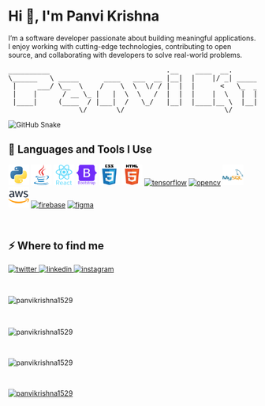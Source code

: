 <!-- 👋 Intro Section -->
<h1>Hi 👋, I'm Panvi Krishna</h1>
<!-- 🧠 Personal Summary -->

<p>
  I’m a software developer passionate about building meaningful applications.
  I enjoy working with cutting-edge technologies, contributing to open source,
  and collaborating with developers to solve real-world problems.
</p>

<pre>
__________                            .__    ____  __.          .__           .__                       
\______   \ _____      ____   ___  __ |__|  |    |/ _| _______  |__|   ______ |  |__     ____   _____   
 |     ___/ \__  \    /    \  \  \/ / |  |  |      <   \_  __ \ |  |  /  ___/ |  |  \   /    \  \__  \  
 |    |      / __ \_ |   |  \  \   /  |  |  |    |  \   |  | \/ |  |  \___ \  |   Y  \ |   |  \  / __ \_
 |____|     (____  / |___|  /   \_/   |__|  |____|__ \  |__|    |__| /____  > |___|  / |___|  / (____  /
                 \/       \/                        \/                    \/       \/       \/       \/ 
</pre>

<picture>
  <source media="(prefers-color-scheme: dark)" srcset="https://raw.githubusercontent.com/panvikrishna1529/panvikrishna1529/output/github-snake-dark.svg">
  <source media="(prefers-color-scheme: light)" srcset="https://raw.githubusercontent.com/panvikrishna1529/panvikrishna1529/output/github-snake-light.svg">
  <img alt="GitHub Snake" src="https://raw.githubusercontent.com/panvikrishna1529/panvikrishna1529/output/github-snake.svg">
</picture>

<br />

<!-- 🚀 Languages and Tools Section -->
<h2>🚀 Languages and Tools I Use</h2>
<p>
  <!-- Each icon represents a technology or tool -->
  <a target="_blank" href="#"><img src="https://raw.githubusercontent.com/devicons/devicon/master/icons/python/python-original.svg" alt="python" width="42" height="42" /></a>
  <a target="_blank" href="#"><img src="https://raw.githubusercontent.com/devicons/devicon/master/icons/java/java-original.svg" alt="java" width="42" height="42" /></a>
  <a target="_blank" href="#"><img src="https://raw.githubusercontent.com/devicons/devicon/master/icons/react/react-original-wordmark.svg" alt="react" width="42" height="42" /></a>
  <a target="_blank" href="#"><img src="https://raw.githubusercontent.com/devicons/devicon/master/icons/bootstrap/bootstrap-plain-wordmark.svg" alt="bootstrap" width="42" height="42" /></a>
  <a target="_blank" href="#"><img src="https://raw.githubusercontent.com/devicons/devicon/master/icons/css3/css3-original-wordmark.svg" alt="css3" width="42" height="42" /></a>
  <a target="_blank" href="#"><img src="https://raw.githubusercontent.com/devicons/devicon/master/icons/html5/html5-original-wordmark.svg" alt="html5" width="42" height="42" /></a>
  <a target="_blank" href="#"><img src="https://www.vectorlogo.zone/logos/tensorflow/tensorflow-icon.svg" alt="tensorflow" width="42" height="42" /></a>
  <a target="_blank" href="#"><img src="https://www.vectorlogo.zone/logos/opencv/opencv-icon.svg" alt="opencv" width="42" height="42" /></a>
  <a target="_blank" href="#"><img src="https://raw.githubusercontent.com/devicons/devicon/master/icons/mysql/mysql-original-wordmark.svg" alt="mysql" width="42" height="42" /></a>
  <a target="_blank" href="#"><img src="https://raw.githubusercontent.com/devicons/devicon/master/icons/amazonwebservices/amazonwebservices-original-wordmark.svg" alt="aws" width="42" height="42" /></a>
  <a target="_blank" href="#"><img src="https://www.vectorlogo.zone/logos/firebase/firebase-icon.svg" alt="firebase" width="42" height="42" /></a>
  <a target="_blank" href="#"><img src="https://www.vectorlogo.zone/logos/figma/figma-icon.svg" alt="figma" width="42" height="42" /></a>
</p>

<br />

<!-- 📍 Social Links Section -->
<h2>⚡️ Where to find me</h2>
<p>
  <a target="_blank" href="https://twitter.com/panvikrishnaj">
    <img src="https://img.shields.io/badge/twitter-x?style=for-the-badge&logo=x&logoColor=white&color=%230f1419" alt="twitter" />
  </a>

  <a target="_blank" href="https://www.linkedin.com/in/jenne-panvi-krishna-352602218/">
    <img src="https://img.shields.io/badge/linkedin-logo?style=for-the-badge&logo=linkedin&logoColor=white&color=%230a77b6" alt="linkedin" />
  </a>

  <a target="_blank" href="https://www.instagram.com/panvikrishna.j/">
    <img src="https://img.shields.io/badge/instagram-logo?style=for-the-badge&logo=instagram&logoColor=white&color=%23F35369" alt="instagram" />
  </a>
</p>

<br />

<!-- 📊 GitHub Stats Section -->
<!-- GitHub profile stats with theme -->
<p>
  <img align="center" src="https://github-readme-stats.vercel.app/api?username=panvikrishna1529&show_icons=true&locale=en&theme=radical" alt="panvikrishna1529" />
</p>

<br />

<!-- 🔥 GitHub Streak -->
<p>
  <img align="center" src="https://github-readme-streak-stats.herokuapp.com/?user=panvikrishna1529&theme=radical" alt="panvikrishna1529" />
</p>

<br />

<!-- 🧠 Top Languages Used -->
<p>
  <img src="https://github-readme-stats.vercel.app/api/top-langs?username=panvikrishna1529&show_icons=true&locale=en&layout=compact&theme=radical" alt="panvikrishna1529" />
</p>

<br />

<!-- 🏆 GitHub Trophy -->
<p>
  <a href="https://github.com/ryo-ma/github-profile-trophy">
    <img src="https://github-profile-trophy.vercel.app/?username=panvikrishna1529&theme=radical" alt="panvikrishna1529" />
  </a>
</p>
